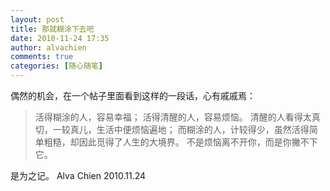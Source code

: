 ```yaml
---
layout: post
title: 那就糊涂下去吧
date: 2010-11-24 17:35
author: alvachien
comments: true
categories: [随心随笔]
---
```

偶然的机会，在一个帖子里面看到这样的一段话，心有戚戚焉：
<blockquote>活得糊涂的人，容易幸福；
活得清醒的人，容易烦恼。
清醒的人看得太真切，一较真儿，生活中便烦恼遍地；
而糊涂的人，计较得少，虽然活得简单粗糙，却因此觅得了人生的大境界。
不是烦恼离不开你，而是你撇不下它。</blockquote>
是为之记。
Alva Chien
2010.11.24
